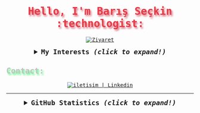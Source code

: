 <samp>

  <h1 align="center" style="color:#e63946;text-shadow: 3px 4px 4px rgba(205, 50, 70, 0.7);">Hello, I'm Barış Seçkin :technologist: </h1>

  <p align="center">
    <a href="https://github.com/barisseckin"><img src="https://visitor-badge.laobi.icu/badge?page_id=barisseckin" alt="Ziyaret"></a>
  </p>

  <details align="center">
    <summary style="font-weight: bold; font-size: 18px">
      <b>My Interests</b>
      <i>(click to expand!)</i>
    </summary>


  ![Java](https://img.shields.io/badge/java-cD1?style=for-the-badge&logo=java&logoColor=EF7F1A&color=2B2A29)
  ![JavaScript](https://img.shields.io/badge/javascript-cD1?style=for-the-badge&logo=javascript&logoColor=EF7F1A&color=2B2A29)

  </details>
  
   <h2 style="color:#c1c1c1;text-shadow: 3px 4px 4px rgba(0, 250, 70, 0.7)"> Contact: </h2>

  <div align="center">
    <a target="_blank" href="https://tr.linkedin.com/in/barisseckin"> <img alt="iletisim | Linkedin" src="https://img.shields.io/badge/linkedin-2B2A29.svg?style=for-the-badge&logo=linkedin&logoColor=EF7F1A"></a>
  </div>

  ---
  
  <details align="center">
    <summary style="font-weight: bold; font-size: 18px">
      <b>GitHub Statistics</b>
      <i>(click to expand!)</i>
    </summary>
    

  ![Baris GitHub Statistics](https://github-readme-stats.vercel.app/api?username=barisseckin&show_icons=true&bg_color=2B2A29&icon_color=EF7F1A&text_color=FFF&title_color=EF7F1A)
  ![Most Used Languages by Barış](https://github-readme-stats.vercel.app/api/top-langs/?username=barisseckin&layout=compact&bg_color=2B2A29&text_color=FFF&title_color=EF7F1A)

  </details>
  

</samp>
